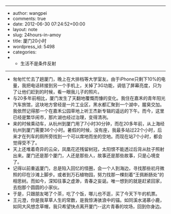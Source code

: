 - ---
- author: wangpei
- comments: true
- date: 2012-06-30 07:24:52+00:00
- layout: note
- slug: 24hours-in-amoy
- title: 厦门20小时
- wordpress_id: 5498
- categories:
- - 生活不是条件反射
- ---
- 匆匆忙忙去了趟厦门，晚上在大排档等大学室友。由于iPhone只剩下10%的电量，我把电话转接到另一个手机上，关掉了3G功能，调低了屏幕亮度，只为了让他们赶到的时候，看一眼我儿子的照片。
- 与20多年前相比，厦门发生了天翻地覆慨而慷的变化。我住在嘉禾的青年阳光汽车旅馆，这块地方曾经是一片工业区，黑水都汇聚到一个湖中，腥臭交加。我依然记得那一个在嘉禾公园草地上听王杰新专辑的遥远的下午。而今，这里已经是繁华闹市，那片湖也经过治理，变得清冽。
- 来的时候乘动车，从杭州到厦门用了7小时30分钟，而在20多年前，从上海经杭州到厦门需要36个小时。暑假的时候，没有座，我最多站过22个小时，后来才在列车的厕所旁找到一个可以席地而坐的空地。而现在站7个小时，都会觉得受不了。
- 天上还堆着奇异的云朵，凤凰花还残留树冠，太阳恨不能透过后背从肚子照射出来。厦门还是那个厦门，人还是那些人，故事还是那些故事，只是心境变了。
- 记得以前重返厦门，总是陷入回忆的怪圈，会一个人到海边，寻找那些初月微照的印在沙滩上脚步。或者到万石植物园，努力找那一棵刻着“王佩断肠处”的相思树。而如今，深知往事之虚渺，青春之妄诞。唯一想到的就是赶紧回家，去抱那个圆圆的小家伙。
- 于是，只跟朋友喝了个茶，吃了个饭，哪儿也不逛，买了今天下午的机票。
- 王元澄，你是我草草人生的常数，是我惊涛骇浪中的锚。如同溪水渴慕小鹿，如同大风想念草帽，我只希望快点离开厦门--这片青春的坟场，回到你身边。
